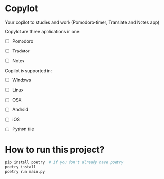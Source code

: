 # Copylot
Your copilot to studies and work (Pomodoro-timer, Translate and Notes app) 


Copylot are three applications in one:
- [ ] Pomodoro
- [ ] Tradutor
- [ ] Notes


Copilot is supported in:
- [ ] Windows
- [ ] Linux
- [ ] OSX
- [ ] Android
- [ ] iOS
- [ ] Python file


# How to run this project?

```bash
pip install poetry  # If you don't already have poetry 
poetry install
poetry run main.py
```
